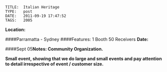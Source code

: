     
    TITLE: 	Italian Heritage	
    TYPE: 	post	
    DATE: 	2011-09-19 17:47:52	
    TAGS: 	2005	


**Location:**




 ####Parramatta - Sydney
####Features:
 1 Booth
 50 Receivers
**Date:**




 ####Sept 05</strong><strong>Notes:
 Community Organization.



 Small event, showing that we do large and small events and pay attention to detail irrespective of event / customer size.

















